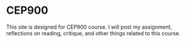 # CEP900
This site is designed for CEP900 course.  I will post my assignment, reflections on reading, critique, and other things related to this course.  
